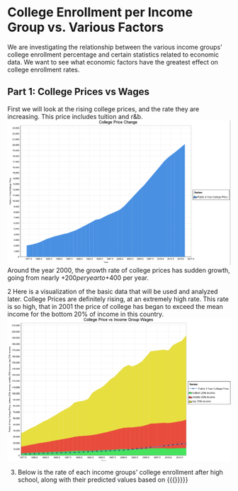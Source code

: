 # College Enrollment per Income Group vs. Various Factors

We are investigating the relationship between the various income groups' college enrollment percentage and certain statistics related to economic data. We want to see what economic factors have the greatest effect on college enrollment rates.

## Part 1: College Prices vs Wages

First we will look at the rising college prices, and the rate they are increasing. This price includes tuition and r&b.
![alt_text](https://github.com/peralegh/480/blob/master/College%20Price.png "College Price")
Around the year 2000, the growth rate of college prices has sudden growth, going from nearly +$200 per year to +$400 per year.

2 Here is a visualization of the basic data that will be used and analyzed later. College Prices are definitely rising, at an extremely high rate. This rate is so high, that in 2001 the price of college has began to exceed the mean income for the bottom 20% of income in this country.
![alt text](https://github.com/peralegh/480/blob/master/CollegePricevsIncome.png "College Prices and Income Group Wages")


3. Below is the rate of each income groups' college enrollment after high school, along with their predicted values based on {{{}}}}}
